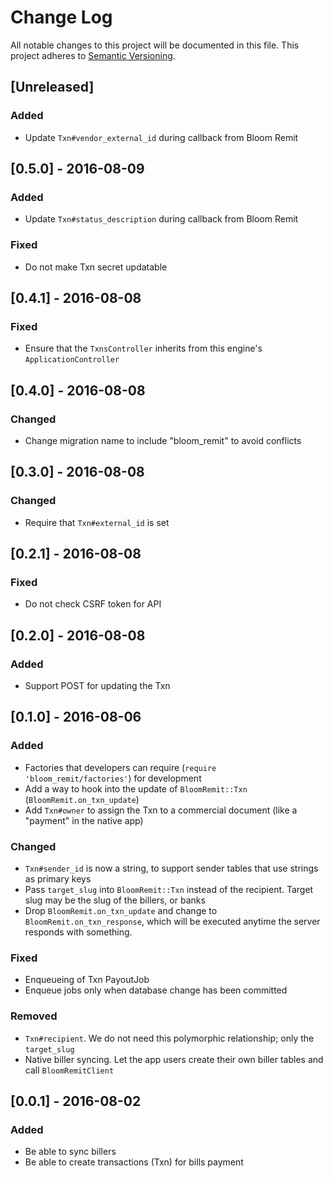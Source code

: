 # Change Log
All notable changes to this project will be documented in this file.
This project adheres to [Semantic Versioning](http://semver.org/).

## [Unreleased]
### Added
- Update `Txn#vendor_external_id` during callback from Bloom Remit

## [0.5.0] - 2016-08-09
### Added
- Update `Txn#status_description` during callback from Bloom Remit

### Fixed
- Do not make Txn secret updatable

## [0.4.1] - 2016-08-08
### Fixed
- Ensure that the `TxnsController` inherits from this engine's `ApplicationController`

## [0.4.0] - 2016-08-08
### Changed
- Change migration name to include "bloom_remit" to avoid conflicts

## [0.3.0] - 2016-08-08
### Changed
- Require that `Txn#external_id` is set

## [0.2.1] - 2016-08-08
### Fixed
- Do not check CSRF token for API

## [0.2.0] - 2016-08-08
### Added
- Support POST for updating the Txn

## [0.1.0] - 2016-08-06
### Added
- Factories that developers can require (`require 'bloom_remit/factories'`) for development
- Add a way to hook into the update of `BloomRemit::Txn` (`BloomRemit.on_txn_update`)
- Add `Txn#owner` to assign the Txn to a commercial document (like a "payment" in the native app)

### Changed
- `Txn#sender_id` is now a string, to support sender tables that use strings as primary keys
- Pass `target_slug` into `BloomRemit::Txn` instead of the recipient. Target slug may be the slug of the billers, or banks
- Drop `BloomRemit.on_txn_update` and change to `BloomRemit.on_txn_response`, which will be executed anytime the server responds with something.

### Fixed
- Enqueueing of Txn PayoutJob
- Enqueue jobs only when database change has been committed

### Removed
- `Txn#recipient`. We do not need this polymorphic relationship; only the `target_slug`
- Native biller syncing. Let the app users create their own biller tables and call `BloomRemitClient`

## [0.0.1] - 2016-08-02
### Added
- Be able to sync billers
- Be able to create transactions (Txn) for bills payment
